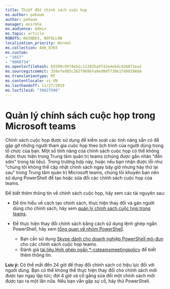 ```yaml
---
title: Thiết đặt chính sách cuộc họp
ms.author: pebaum
author: pebaum
manager: mnirkhe
ms.audience: Admin
ms.topic: article
ROBOTS: NOINDEX, NOFOLLOW
localization_priority: Normal
ms.collection: Adm_O365
ms.custom:
- "2657"
- "9000734"
ms.openlocfilehash: b5599c9974eb1c112835a9f42e4ebdc926071ea2
ms.sourcegitcommit: 358e7ed05c262f909bfa9ed0df730e1fd89266b8
ms.translationtype: MT
ms.contentlocale: vi-VN
ms.lasthandoff: 11/27/2019
ms.locfileid: "39627596"
---
```

# <a name="manage-meeting-policies-in-microsoft-teams"></a>Quản lý chính sách cuộc họp trong Microsoft teams

Chính sách cuộc họp được sử dụng để kiểm soát các tính năng sẵn có để gặp gỡ những người tham gia cuộc họp theo lịch trình của người dùng trong tổ chức của bạn. Một số tính năng của chính sách cuộc họp có thể không được thực hiện trong Trung tâm quản trị teams (chúng được gắn nhãn "đến sớm" trong tài liệu). Trong trường hợp này, hoặc nếu bạn nhận được lỗi như "chúng tôi không thể cập nhật chính sách ngay bây giờ nhưng hãy thử lại sau" trong Trung tâm quản trị Microsoft teams, chúng tôi khuyên bạn nên sử dụng PowerShell để tạo hoặc sửa đổi các chính sách cuộc họp của teams. 

Để biết thêm thông tin về chính sách cuộc họp, hãy xem các tài nguyên sau:

- Để tìm hiểu về cách tạo chính sách, thực hiện thay đổi và gán người dùng cho chính sách, hãy xem [quản lý chính sách cuộc họp trong teams](https://docs.microsoft.com/microsoftteams/meeting-policies-in-teams).

- Để thực hiện thay đổi chính sách bằng cách sử dụng lệnh ghép ngắn PowerShell, hãy xem [tổng quan về nhóm PowerShell](https://docs.microsoft.com/microsoftteams/teams-powershell-overview). 
    - Bạn cần sử dụng [Skype dành cho doanh nghiệp PowerShell mô-đun](https://www.microsoft.com/download/details.aspx?id=39366) cho các chính sách cuộc họp teams. 
    - Đánh giá [tài liệu lệnh ghép ngắn *-csteamsmeetingpolicy](https://docs.microsoft.com/search/?search=CsTeamsMeetingPolicy&view=skype-ps) để biết thêm thông tin.

**Lưu ý:** Có thể mất đến 24 giờ để thay đổi chính sách có hiệu lực đối với người dùng. Bạn có thể không thể thực hiện thay đổi cho chính sách mới được tạo ngay lập tức; đợi 4 giờ và cố gắng sửa đổi một chính sách mới được tạo ra một lần nữa. Nếu bạn vẫn gặp sự cố, hãy thử PowerShell.  